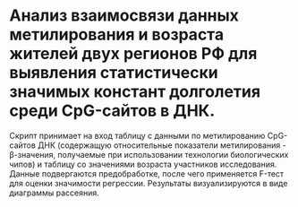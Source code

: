 # Анализ взаимосвязи данных метилирования и возраста жителей двух регионов РФ для выявления статистически значимых констант долголетия среди CpG-сайтов в ДНК.

Скрипт принимает на вход таблицу с данными по метилированию CpG-сайтов ДНК (содержащую относительные показатели метилирования - β-значения, получаемые при использовании технологии биологических чипов) и таблицу со значениями возраста участников исследования. Данные подвергаются предобработке, после чего применяется F-тест для оценки значимости регрессии. Результаты визуализируются в виде диаграммы рассеяния.

